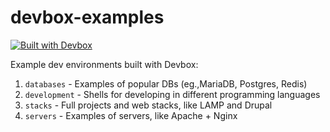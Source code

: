 # devbox-examples 

[![Built with Devbox](https://jetpack.io/devbox/img/shield_moon.svg)](https://jetpack.io/devbox/docs/contributor-quickstart/)

Example dev environments built with Devbox:

1. `databases` - Examples of popular DBs (eg.,MariaDB, Postgres, Redis)
2. `development` - Shells for developing in different programming languages
2. `stacks` - Full projects and web stacks, like LAMP and Drupal
3. `servers` - Examples of servers, like Apache + Nginx
